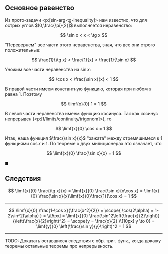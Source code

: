 ## Основное равенство

Из прото-задачи <p:[sin-arg-tg-inequality]> нам известно, что для острых углов $(0,\frac{\pi}{2}]$ выполняется неравенство:

$$ \sin x < x < \tg x $$

"Перевернем" все части этого неравенства, зная, что все они строго положительные:

$$ \frac{1}{\tg x} < \frac{1}{x} < \frac{1}{\sin x} $$

Уножим все части неравенства на $\sin x$:

$$ \cos x < \frac{\sin x}{x} < 1 $$

В правой части имеем константную функцию, которая при любом $x$ равна $1$. Поэтому 

$$ \limf{x}{0} 1 = 1 $$

В левой части неравенства имеем функцию косинуса. Так как косинус непрерывен (<p:[f/limits/continuity/trigonom]>), то

$$ \limf{x}{0} \cos x = 1 $$

Итак, наша функция $\frac{\sin x}{x}$ "зажата" между стремящимеся к $1$ функциями $\cos x$ и $1$. По теореме о двух милиционерах это означает, что

$$ \limf{x}{0} \frac{\sin x}{x} = 1 $$

$\blacksquare$

## Следствия

$$ \limf{x}{0} \frac{\tg x}{x} = \limf{x}{0} \frac{\sin x}{x\cos x} = \limf{x}{0} \frac{\sin x}{x}\limf{x}{0}\frac{1}{\cos x} = 1 $$

---

$$ \limf{x}{0} \frac{1-\cos x}{\frac{x^2}{2}} = \scope{ \cos(2\alpha) = 1-2\sin^2(\alpha) } = \\[5px] = \limf{x}{0} \frac{\sin^2\left(\frac{x}{2}\right)}{\left(\frac{x}{2}\right)^2} = \scope{y = \frac{x}{2} \\[10px] y \to 0} = \limf{y}{0} \left(\frac{\sin y}{y}\right)^2 = 1 $$

---

TODO: Доказать оставшиеся следствия с обр. триг. функ., когда докажу теоремы остальные теоремы про непрерывность.